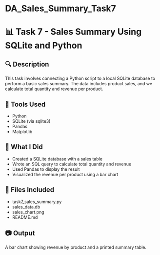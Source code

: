 # DA_Sales_Summary_Task7

# 📊 Task 7 - Sales Summary Using SQLite and Python

## 🔍 Description
This task involves connecting a Python script to a local SQLite database to perform a basic sales summary. The data includes product sales, and we calculate total quantity and revenue per product.

## 🧰 Tools Used
- Python
- SQLite (via sqlite3)
- Pandas
- Matplotlib

## 📌 What I Did
- Created a SQLite database with a sales table
- Wrote an SQL query to calculate total quantity and revenue
- Used Pandas to display the result
- Visualized the revenue per product using a bar chart

## 📁 Files Included
- task7_sales_summary.py
- sales_data.db
- sales_chart.png
- README.md

## 📷 Output
A bar chart showing revenue by product and a printed summary table.

